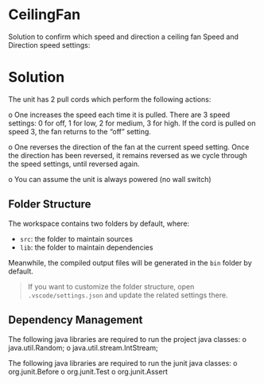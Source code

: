 
# CeilingFan
Solution to confirm which speed and direction a ceiling fan Speed and Direction speed settings:

# Solution 
The unit has 2 pull cords which perform the following actions:  

o   One increases the speed each time it is pulled.  There are 3 speed settings: 0 for off, 1 for low, 2 for medium, 3 for high.  If the cord is pulled on speed 3, the fan returns to the “off” setting.

o   One reverses the direction of the fan at the current speed setting. Once the direction has been reversed, it remains reversed as we cycle through the speed settings, until reversed again.

o   You can assume the unit is always powered (no wall switch)    

## Folder Structure

The workspace contains two folders by default, where:

- `src`: the folder to maintain sources
- `lib`: the folder to maintain dependencies

Meanwhile, the compiled output files will be generated in the `bin` folder by default.

> If you want to customize the folder structure, open `.vscode/settings.json` and update the related settings there.

## Dependency Management

The following java libraries are required to run the project java classes:
o   java.util.Random;
o   java.util.stream.IntStream;

The following java libraries are required to run the junit java classes:
o   org.junit.Before
o   org.junit.Test
o   org.junit.Assert
